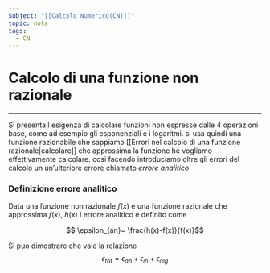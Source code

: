 ```yaml
---
Subject: "[[Calcolo Numerico(CN)]]"
topic: nota
tags:
  - CN
---
```


# Calcolo di una funzione non razionale
---
Si presenta l esigenza di calcolare funzioni non espresse dalle 4 operazioni base, come ad esempio gli esponenziali e i logaritmi. si usa quindi una funzione razionabile che sappiamo  [[Errori nel calcolo di una funzione razionale|calcolare]] che approssima la funzione he vogliamo effettivamente calcolare.  cosi facendo introduciamo oltre gli errori del calcolo un  un’ulteriore errore chiamato _errore analitico_


### Definizione errore analitico
Data una funzione non razionale $f(x)$ e una funzione razionale che approssima $f(x),$ $h(x)$ l errore analitico è definito come 

$$ \epsilon_{an}= \frac{h(x)-f(x)}{f(x)}$$


Si può dimostrare che vale la relazione 
$$\epsilon_{tot} = \epsilon_{an}+\epsilon_{in}+\epsilon_{alg}$$


